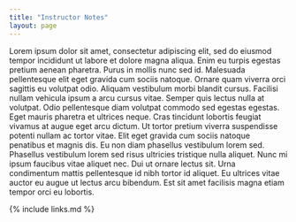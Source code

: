 ```yaml
---
title: "Instructor Notes"
layout: page
---
```

Lorem ipsum dolor sit amet, consectetur adipiscing elit,
sed do eiusmod tempor incididunt ut labore et dolore magna
aliqua. Enim eu turpis egestas pretium aenean pharetra.
Purus in mollis nunc sed id. Malesuada pellentesque elit
eget gravida cum sociis natoque. Ornare quam viverra orci
sagittis eu volutpat odio. Aliquam vestibulum morbi blandit
cursus. Facilisi nullam vehicula ipsum a arcu cursus vitae.
Semper quis lectus nulla at volutpat. Odio pellentesque diam
volutpat commodo sed egestas egestas. Eget mauris pharetra et
ultrices neque. Cras tincidunt lobortis feugiat vivamus at 
augue eget arcu dictum. Ut tortor pretium viverra suspendisse
potenti nullam ac tortor vitae. Elit eget gravida cum sociis
natoque penatibus et magnis dis. Eu non diam phasellus vestibulum
lorem sed. Phasellus vestibulum lorem sed risus ultricies tristique
nulla aliquet. Nunc mi ipsum faucibus vitae aliquet nec. Dui ut
ornare lectus sit. Urna condimentum mattis pellentesque id nibh tortor
id aliquet. Eu ultrices vitae auctor eu augue ut lectus arcu bibendum.
Est sit amet facilisis magna etiam tempor orci eu lobortis.

{% include links.md %}

